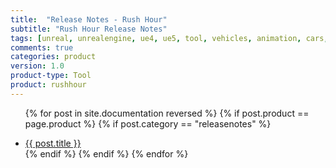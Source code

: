 ```yaml
---
title:  "Release Notes - Rush Hour"
subtitle: "Rush Hour Release Notes"
tags: [unreal, unrealengine, ue4, ue5, tool, vehicles, animation, cars, animation, rushhour]
comments: true
categories: product
version: 1.0
product-type: Tool
product: rushhour
---
```


<ul>

{% for post in site.documentation reversed %}
    {% if post.product == page.product %}
        {% if post.category == "releasenotes" %}
            <li>
                <a href="{{ post.url | relative_url }}" class="{% if post.url == page.url %}is-active{% endif %}">{{ post.title }}</a>
            </li>
        {% endif %}
    {% endif %}
{% endfor %}

</ul>